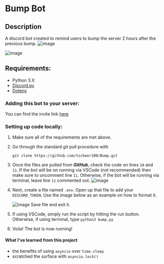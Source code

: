 # Bump Bot
## Description 
A discord bot created to remind users to bump the server 2 hours after the previous bump.
![image](https://user-images.githubusercontent.com/54217979/114446088-737e7880-9b96-11eb-809e-1e8393a5a688.png)

![image](https://user-images.githubusercontent.com/54217979/114446137-842eee80-9b96-11eb-8597-d5725d2e4a0f.png)

## Requirements:
- Python 3.X
- [Discord.py](https://pypi.org/project/discord.py/)
- [Dotenv](https://pypi.org/project/python-dotenv/)

### Adding this bot to your server:
You can find the invite link [here](https://discord.com/api/oauth2/authorize?client_id=767435275365515274&permissions=1074265152&scope=bot)

### Setting up code locally:
1) Make sure all of the requirements are met above.
2) Go through the standard git pull procedure with 

    `git clone https://github.com/tscheer100/Bump.git`
3) Once the files are pulled from ***GitHub***, check the code on lines `10` and `11`. If the bot will be on running via VSCode (not recommended) then make sure to uncomment line `11`. Otherwise, if the bot will be running via terminal, leave line `11` commented out.
![image](https://user-images.githubusercontent.com/54217979/114445753-0ff44b00-9b96-11eb-95e3-d49e0046abe5.png)

4) Next, create a file named `.env`. Open up that file to add your `DISCORD_TOKEN`. Use the image below as an example on how to format it.

    ![image](https://user-images.githubusercontent.com/54217979/114444792-e38bff00-9b94-11eb-8ec9-922b97651124.png)
    Save file end exit it.
5) If using VSCode, simply run the script by hitting the run button. Otherwise, if using terminal, type `python3 bump.py`
6) Voila! The bot is now running!
#### What I've learned from this project
- the benefits of using `asyncio` over `time.sleep`
- scratched the surface with `asyncio.lock()`